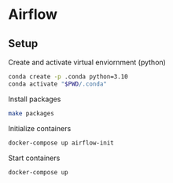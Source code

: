 # Airflow

## Setup

Create and activate virtual enviornment (python)

```bash
conda create -p .conda python=3.10
conda activate "$PWD/.conda"
```

Install packages

```bash
make packages
```

Initialize containers

```bash
docker-compose up airflow-init
```

Start containers

```bash
docker-compose up
```
